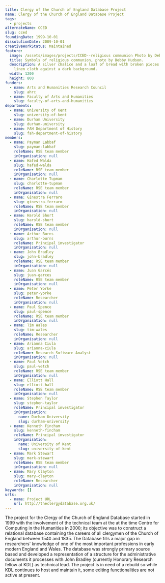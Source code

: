 ```yaml
---
title: Clergy of the Church of England Database Project
name: Clergy of the Church of England Database Project
tags:
  - projects
alternateName: CCED
slug: cced
foundingDate: 1999-10-01
dissolutionDate: 2009-10-01
creativeWorkStatus: Maintained
feature:
  image: /assets/images/projects/CCED--religious communion Photo by Debby Hudson.jpg
  title: Symbols of religious communion, photo by Debby Hudson.
  description: A silver chalice and a loaf of bread with broken pieces rest on a
    linen cloth against a dark background.
  width: 1200
  height: 800
funders:
  - name: Arts and Humanities Research Council
    slug: ahrc
  - name: Faculty of Arts and Humanities
    slug: faculty-of-arts-and-humanities
departments:
  - name: University of Kent
    slug: university-of-kent
  - name: Durham University
    slug: durham-university
  - name: FAH Department of History
    slug: fah-department-of-history
members:
  - name: Payman Labbaf
    slug: payman-labbaf
    roleName: RSE team member
    inOrganisation: null
  - name: Hafed Walda
    slug: hafed-walda
    roleName: RSE team member
    inOrganisation: null
  - name: Charlotte Tupman
    slug: charlotte-tupman
    roleName: RSE team member
    inOrganisation: null
  - name: Ginestra Ferraro
    slug: ginestra-ferraro
    roleName: RSE team member
    inOrganisation: null
  - name: Harold Short
    slug: harold-short
    roleName: RSE team member
    inOrganisation: null
  - name: Arthur Burns
    slug: arthur-burns
    roleName: Principal investigator
    inOrganisation: null
  - name: John Bradley
    slug: john-bradley
    roleName: RSE team member
    inOrganisation: null
  - name: Juan Garcés
    slug: juan-garces
    roleName: RSE team member
    inOrganisation: null
  - name: Peter Yorke
    slug: peter-yorke
    roleName: Researcher
    inOrganisation: null
  - name: Paul Spence
    slug: paul-spence
    roleName: RSE team member
    inOrganisation: null
  - name: Tim Wales
    slug: tim-wales
    roleName: Researcher
    inOrganisation: null
  - name: Arianna Ciula
    slug: arianna-ciula
    roleName: Research Software Analyst
    inOrganisation: null
  - name: Paul Vetch
    slug: paul-vetch
    roleName: RSE team member
    inOrganisation: null
  - name: Elliott Hall
    slug: elliott-hall
    roleName: RSE team member
    inOrganisation: null
  - name: Stephen Taylor
    slug: stephen-taylor
    roleName: Principal investigator
    inOrganisation:
      name: Durham University
      slug: durham-university
  - name: Kenneth Fincham
    slug: kenneth-fincham
    roleName: Principal investigator
    inOrganisation:
      name: University of Kent
      slug: university-of-kent
  - name: Mark Stewart
    slug: mark-stewart
    roleName: RSE team member
    inOrganisation: null
  - name: Mary Clayton
    slug: mary-clayton
    roleName: Researcher
    inOrganisation: null
keywords: []
urls:
  - name: Project URL
    url: http://theclergydatabase.org.uk/
---
```


The project for the Clergy of the Church of England Database started in 1999 with the involvement of the technical team at the at the time Centre for Computing in the Humanities in 2000; its objective was to construct a relational database containing the careers of all clergymen of the Church of England between 1540 and 1835. The Database fills a major gap in researchers' knowledge of one of the most important professions in early modern England and Wales. The database was strongly primary source based and developed a representation of a structure for the administrative documents it processes with John Bradley (currently Honorary Research fellow at KDL) as technical lead. The project is in need of a rebuild so while KDL continues to host and maintain it, some editing functionalities are not active at present.
